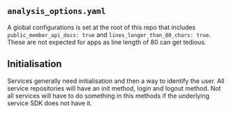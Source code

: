 ## `analysis_options.yaml`
A global configurations is set at the root of this repo that includes `public_member_api_docs: true` and `lines_longer_than_80_chars: true`. These are not expected for apps as line length of 80 can get tedious.

## Initialisation
Services generally need initialisation and then a way to identify the user. All service repositories will have an init method, login and logout method. Not all services will have to do something in this methods if the underlying service SDK does not have it.